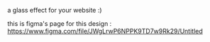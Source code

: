 a glass effect for your website :)

this is figma's page for this design : https://www.figma.com/file/JWgLrwP6NPPK9TD7w9Rk29/Untitled
